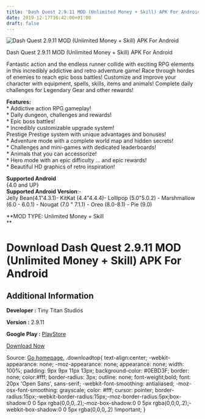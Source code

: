 ```yaml
---
title: 'Dash Quest 2.9.11 MOD (Unlimited Money + Skill) APK For Android'
date: 2019-12-17T16:42:00+01:00
draft: false
---
```


![Dash Quest 2.9.11 MOD (Unlimited Money + Skill) APK For Android](https://i0.wp.com/apkhome.net/wp-content/uploads/2019/12/Dash-Quest-2.9.11-MOD-Unlimited-Money-Skill.png "Dash Quest 2.9.11 MOD (Unlimited Money + Skill) APK For Android")

  

Dash Quest 2.9.11 MOD (Unlimited Money + Skill) APK For Android

Fantastic action and the endless runner collide with exciting RPG elements in this incredibly addictive and retro adventure game! Race through hordes of enemies to reach epic boss battles! Customize and improve your character with equipment, spells, skills, items and animals! Complete daily challenges for Legendary Gear and other rewards!

**Features:**  
\* Addictive action RPG gameplay!  
\* Daily dungeon, challenges and rewards!  
\* Epic boss battles!  
\* Incredibly customizable upgrade system!  
Prestige Prestige system with unique advantages and bonuses!  
\* Adventure mode with a complete world map and hidden secrets!  
\* Challenges and mini-games with dedicated leaderboards!  
\* Animals that you can accessorize!  
\* Hero mode with an epic difficulty ... and epic rewards!  
\* Beautiful HD graphics of retro inspiration!

**Supported Android**  
{4.0 and UP}  
**Supported Android Version**:-  
Jelly Bean(4.1"4.3.1)- KitKat (4.4"4.4.4)- Lollipop (5.0"5.0.2) - Marshmallow (6.0 - 6.0.1) - Nougat (7.0 " 7.1.1) - Oreo (8.0-8.1) - Pie (9.0)

**MOD TYPE: Unlimited Money + Skill  
**

Download Dash Quest 2.9.11 MOD (Unlimited Money + Skill) APK For Android
========================================================================

Additional Information
----------------------

**Developer :** Tiny Titan Studios

**Version :** 2.9.11

**Google Play :** [PlayStore](https://play.google.com/store/apps/details?id=com.tinytitanstudios.DashQuest)

  

[Download Now](https://store4app.co/post/dash-quest-2-9-11-mod-unlimited-money-skill-apk-for-android_1576592235)

  
Source: [Go homepage.](https://store4app.co/post/dash-quest-2-9-11-mod-unlimited-money-skill-apk-for-android_1576592235) .downloadtop{ text-align:center; -webkit-appearance: none; -moz-appearance: none; appearance: none; width: 100%; padding: 9px 9px 11px 13px; background-color: #0EBD3F; border: none; color:#fff; border-radius: 3px; outline: none; font-weight;bold; font: 20px 'Open Sans', sans-serif; -webkit-font-smoothing: antialiased; -moz-osx-font-smoothing: grayscale; color: #fff; cursor: pointer; border-radius:15px;-webkit-border-radius:15px;-moz-border-radius:5px;box-shadow:0 0 5px rgba(0,0,0,.2);-moz-box-shadow:0 0 5px rgba(0,0,0,.2);-webkit-box-shadow:0 0 5px rgba(0,0,0,.2) !important; }